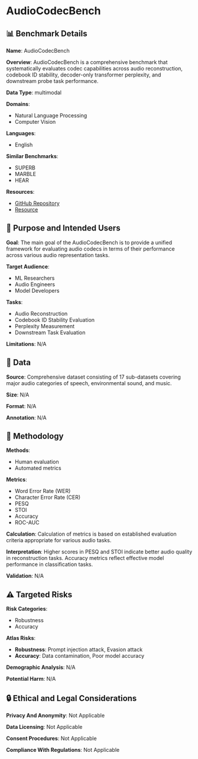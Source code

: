 # AudioCodecBench

## 📊 Benchmark Details

**Name**: AudioCodecBench

**Overview**: AudioCodecBench is a comprehensive benchmark that systematically evaluates codec capabilities across audio reconstruction, codebook ID stability, decoder-only transformer perplexity, and downstream probe task performance.

**Data Type**: multimodal

**Domains**:
- Natural Language Processing
- Computer Vision

**Languages**:
- English

**Similar Benchmarks**:
- SUPERB
- MARBLE
- HEAR

**Resources**:
- [GitHub Repository](https://github.com/wuzhiyue111/Codec-Evaluation)
- [Resource](https://huggingface.co/datasets/LeBeGut/AudioCodecBench)

## 🎯 Purpose and Intended Users

**Goal**: The main goal of the AudioCodecBench is to provide a unified framework for evaluating audio codecs in terms of their performance across various audio representation tasks.

**Target Audience**:
- ML Researchers
- Audio Engineers
- Model Developers

**Tasks**:
- Audio Reconstruction
- Codebook ID Stability Evaluation
- Perplexity Measurement
- Downstream Task Evaluation

**Limitations**: N/A

## 💾 Data

**Source**: Comprehensive dataset consisting of 17 sub-datasets covering major audio categories of speech, environmental sound, and music.

**Size**: N/A

**Format**: N/A

**Annotation**: N/A

## 🔬 Methodology

**Methods**:
- Human evaluation
- Automated metrics

**Metrics**:
- Word Error Rate (WER)
- Character Error Rate (CER)
- PESQ
- STOI
- Accuracy
- ROC-AUC

**Calculation**: Calculation of metrics is based on established evaluation criteria appropriate for various audio tasks.

**Interpretation**: Higher scores in PESQ and STOI indicate better audio quality in reconstruction tasks. Accuracy metrics reflect effective model performance in classification tasks.

**Validation**: N/A

## ⚠️ Targeted Risks

**Risk Categories**:
- Robustness
- Accuracy

**Atlas Risks**:
- **Robustness**: Prompt injection attack, Evasion attack
- **Accuracy**: Data contamination, Poor model accuracy

**Demographic Analysis**: N/A

**Potential Harm**: N/A

## 🔒 Ethical and Legal Considerations

**Privacy And Anonymity**: Not Applicable

**Data Licensing**: Not Applicable

**Consent Procedures**: Not Applicable

**Compliance With Regulations**: Not Applicable
